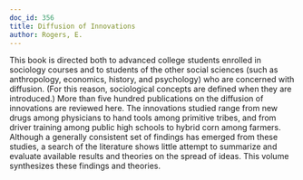 ```yaml
---
doc_id: 356
title: Diffusion of Innovations
author: Rogers, E.
---
```


This book is directed both to advanced college students
enrolled in sociology courses and to students of the other
social sciences (such as anthropology, economics, history,
and psychology) who are concerned with diffusion.  (For this 
reason, sociological concepts are defined when they are
introduced.)
  More than five hundred publications on the diffusion of
innovations are reviewed here.  The innovations studied range
from new drugs among physicians to hand tools among primitive
tribes, and from driver training among public high 
schools to hybrid corn among farmers.  Although a generally
consistent set of findings has emerged from these studies, a
search of the literature shows little attempt to summarize and
evaluate available results and theories on the spread of ideas.
This volume synthesizes these findings and theories.